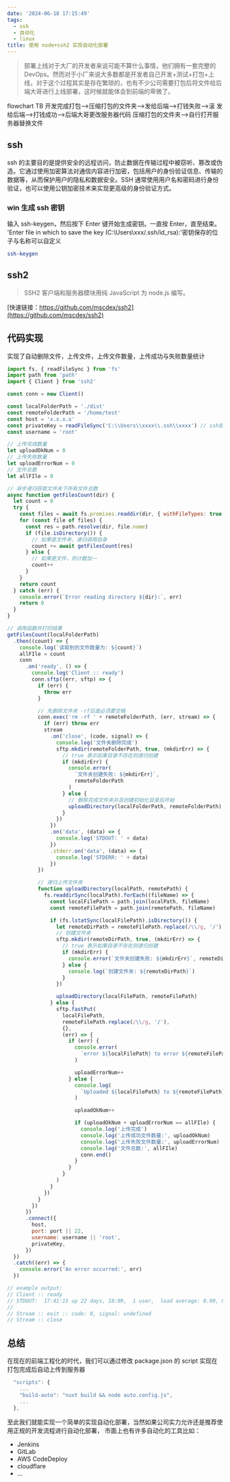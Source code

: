 ```yaml
---
date: '2024-06-18 17:15:49'
tags:
  - ssh
  - 自动化
  - linux
title: 使用 node+ssh2 实现自动化部署
---
```


> 部署上线对于大厂的开发者来说可能不算什么事情，他们拥有一套完整的 DevOps。然而对于小厂来说大多数都是开发者自己开发+测试+打包+上线，对于这个过程其实是存在繁琐的，也有不少公司需要打包后将文件给后端大哥进行上线部署，这时候就能体会到前端的卑微了。

<mermaid>
flowchart TB
开发完成打包-->压缩打包的文件夹-->发给后端-->打钱失败-->滚
发给后端-->打钱成功-->后端大哥更改服务器代码
压缩打包的文件夹-->自行打开服务器替换文件
</mermaid>

## ssh

ssh 的主要目的是提供安全的远程访问，防止数据在传输过程中被窃听、篡改或伪造。它通过使用加密算法对通信内容进行加密，包括用户的身份验证信息、传输的数据等，从而保护用户的隐私和数据安全。SSH 通常使用用户名和密码进行身份验证，也可以使用公钥加密技术来实现更高级的身份验证方式。

### win 生成 ssh 密钥

输入 ssh-keygen，然后按下 Enter 键开始生成密钥。一直按 Enter，直至结束。
'Enter file in which to save the key (C:\Users\xxx/.ssh/id_rsa):'密钥保存的位子与名称可以自定义

```bash
ssh-keygen
```

## ssh2

> SSH2 客户端和服务器模块用纯 JavaScript 为 node.js 编写。

[快速链接：https://github.com/mscdex/ssh2](https://github.com/mscdex/ssh2)

## 代码实现

实现了自动删除文件，上传文件，上传文件数量，上传成功与失败数量统计

```js
import fs, { readFileSync } from 'fs'
import path from 'path'
import { Client } from 'ssh2'

const conn = new Client()

const localFolderPath = './dist'
const remoteFolderPath = '/home/test'
const host = 'x.x.x.x'
const privateKey = readFileSync('C:\\Users\\xxxx\\.ssh\\xxxx') // ssh私钥地址
const username = 'root'

// 上传完成数量
let uploadOkNum = 0
// 上传失败数量
let uploadErrorNum = 0
// 文件总数
let allFIle = 0

// 异步递归获取文件夹下所有文件总数
async function getFilesCount(dir) {
  let count = 0
  try {
    const files = await fs.promises.readdir(dir, { withFileTypes: true })
    for (const file of files) {
      const res = path.resolve(dir, file.name)
      if (file.isDirectory()) {
        // 如果是文件夹，递归调用自身
        count += await getFilesCount(res)
      } else {
        // 如果是文件，则计数加一
        count++
      }
    }
    return count
  } catch (err) {
    console.error(`Error reading directory ${dir}:`, err)
    return 0
  }
}

// 调用函数并打印结果
getFilesCount(localFolderPath)
  .then((count) => {
    console.log(`读取到的文件数量为: ${count}`)
    allFIle = count
    conn
      .on('ready', () => {
        console.log('Client :: ready')
        conn.sftp((err, sftp) => {
          if (err) {
            throw err
          }

          // 先删除文件夹 -rf后面必须要空格
          conn.exec('rm -rf ' + remoteFolderPath, (err, stream) => {
            if (err) throw err
            stream
              .on('close', (code, signal) => {
                console.log('文件夹删除完成')
                sftp.mkdir(remoteFolderPath, true, (mkdirErr) => {
                  // true 表示如果目录不存在则递归创建
                  if (mkdirErr) {
                    console.error(
                      `文件夹创建失败: ${mkdirErr}`,
                      remoteFolderPath
                    )
                  } else {
                    // 删除完成文件夹并且创建初始化目录后开始
                    uploadDirectory(localFolderPath, remoteFolderPath)
                  }
                })
              })
              .on('data', (data) => {
                console.log('STDOUT: ' + data)
              })
              .stderr.on('data', (data) => {
                console.log('STDERR: ' + data)
              })
          })

          // 递归上传文件夹
          function uploadDirectory(localPath, remotePath) {
            fs.readdirSync(localPath).forEach((fileName) => {
              const localFilePath = path.join(localPath, fileName)
              const remoteFilePath = path.join(remotePath, fileName)

              if (fs.lstatSync(localFilePath).isDirectory()) {
                let remoteDirPath = remoteFilePath.replace(/\\/g, '/')
                // 创建文件夹
                sftp.mkdir(remoteDirPath, true, (mkdirErr) => {
                  // true 表示如果目录不存在则递归创建
                  if (mkdirErr) {
                    console.error(`文件夹创建失败: ${mkdirErr}`, remoteDirPath)
                  } else {
                    console.log(`创建文件夹: ${remoteDirPath}`)
                  }
                })

                uploadDirectory(localFilePath, remoteFilePath)
              } else {
                sftp.fastPut(
                  localFilePath,
                  remoteFilePath.replace(/\\/g, '/'),
                  {},
                  (err) => {
                    if (err) {
                      console.error(
                        `error ${localFilePath} to error ${remoteFilePath}`
                      )

                      uploadErrorNum++
                    } else {
                      console.log(
                        `Uploaded ${localFilePath} to ${remoteFilePath}`
                      )

                      uploadOkNum++

                      if (uploadOkNum + uploadErrorNum == allFIle) {
                        console.log('上传完成')
                        console.log('上传成功文件数量:', uploadOkNum)
                        console.log('上传失败文件数量:', uploadErrorNum)
                        console.log('文件总数:', allFIle)
                        conn.end()
                      }
                    }
                  }
                )
              }
            })
          }
        })
      })
      .connect({
        host,
        port: port || 22,
        username: username || 'root',
        privateKey,
      })
  })
  .catch((err) => {
    console.error('An error occurred:', err)
  })

// example output:
// Client :: ready
// STDOUT:  17:41:15 up 22 days, 18:09,  1 user,  load average: 0.00, 0.01, 0.05
//
// Stream :: exit :: code: 0, signal: undefined
// Stream :: close
```

## 总结

在现在的前端工程化的时代，我们可以通过修改 package.json 的 script 实现在打包完成后自动上传到服务器

```js
  "scripts": {
    ...
    "build-auto": "nuxt build && node auto.config.js",
    ...
  },
```

至此我们就能实现一个简单的实现自动化部署，当然如果公司实力允许还是推荐使用正规的开发流程进行自动化部署，
市面上也有许多自动化的工具比如：

- Jenkins
- GitLab
- AWS CodeDeploy
- cloudflare
- ...
